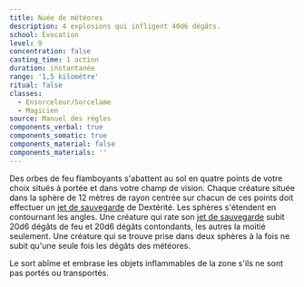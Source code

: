 ```yaml
---
title: Nuée de météores
description: 4 explosions qui infligent 40d6 dégâts.
school: Évocation
level: 9
concentration: false
casting_time: 1 action
duration: instantanée
range: '1,5 kilomètre'
ritual: false
classes:
  - Ensorceleur/Sorcelame
  - Magicien
source: Manuel des règles
components_verbal: true
components_somatic: true
components_material: false
components_materials: ''
---
```

Des orbes de feu flamboyants s'abattent au sol en quatre points de votre choix situés à portée et dans votre champ de vision. Chaque créature située dans la sphère de 12 mètres de rayon centrée sur chacun de ces points doit effectuer un [jet de sauvegarde](/utiliser-les-caracteristiques/#jets-de-sauvegarde) de Dextérité. Les sphères s'étendent en contournant les angles. Une créature qui rate son [jet de sauvegarde](/utiliser-les-caracteristiques/#jets-de-sauvegarde) subit 20d6 dégâts de feu et 20d6 dégâts contondants, les autres la moitié seulement. Une créature qui se trouve prise dans deux sphères à la fois ne subit qu'une seule fois les dégâts des météores.

Le sort abîme et embrase les objets inflammables de la zone s'ils ne sont pas portés ou transportés.
